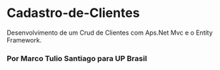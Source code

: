 # Cadastro-de-Clientes

Desenvolvimento de um Crud de Clientes com Aps.Net Mvc e o Entity Framework.


### Por Marco Tulio Santiago para UP Brasil
